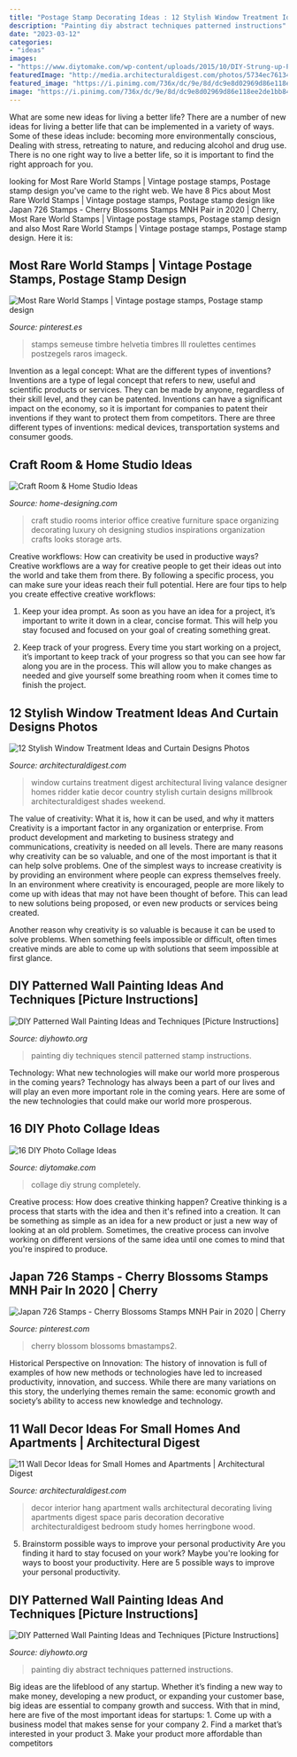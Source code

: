```yaml
---
title: "Postage Stamp Decorating Ideas : 12 Stylish Window Treatment Ideas And Curtain Designs Photos"
description: "Painting diy abstract techniques patterned instructions"
date: "2023-03-12"
categories:
- "ideas"
images:
- "https://www.diytomake.com/wp-content/uploads/2015/10/DIY-Strung-up-Photo-collage-wall.jpg"
featuredImage: "http://media.architecturaldigest.com/photos/5734ec761341a7ff7bc5e466/master/pass/window-treatment-ideas-001.jpg"
featured_image: "https://i.pinimg.com/736x/dc/9e/8d/dc9e8d02969d86e118ee2de1bb84db7e.jpg"
image: "https://i.pinimg.com/736x/dc/9e/8d/dc9e8d02969d86e118ee2de1bb84db7e.jpg"
---
```



What are some new ideas for living a better life?
There are a number of new ideas for living a better life that can be implemented in a variety of ways. Some of these ideas include: becoming more environmentally conscious, Dealing with stress, retreating to nature, and reducing alcohol and drug use. There is no one right way to live a better life, so it is important to find the right approach for you.

	

		
looking for Most Rare World Stamps | Vintage postage stamps, Postage stamp design you've came to the right web. We have 8 Pics about Most Rare World Stamps | Vintage postage stamps, Postage stamp design like Japan 726 Stamps - Cherry Blossoms Stamps MNH Pair in 2020 | Cherry, Most Rare World Stamps | Vintage postage stamps, Postage stamp design and also Most Rare World Stamps | Vintage postage stamps, Postage stamp design. Here it is:
		
    
## Most Rare World Stamps | Vintage Postage Stamps, Postage Stamp Design

<img loading=lazy src="https://i.pinimg.com/736x/74/69/03/7469032dcabb9f2b72902e803758f6db--postage-stamps-roulette.jpg" onerror="this.onerror=null;this.src='https://tse4.mm.bing.net/th?id=OIP.4gvueqXNs3hDddG6-Hq-ZQHaMi&amp;pid=15.1';" alt="Most Rare World Stamps | Vintage postage stamps, Postage stamp design">

_Source: pinterest.es_

>stamps semeuse timbre helvetia timbres lll roulettes centimes postzegels raros imageck. 

	

Invention as a legal concept: What are the different types of inventions?
Inventions are a type of legal concept that refers to new, useful and scientific products or services. They can be made by anyone, regardless of their skill level, and they can be patented. Inventions can have a significant impact on the economy, so it is important for companies to patent their inventions if they want to protect them from competitors. There are three different types of inventions: medical devices, transportation systems and consumer goods.

    
## Craft Room &amp; Home Studio Ideas

<img loading=lazy src="http://cdn.home-designing.com/wp-content/uploads/2009/05/craft-studio-rooms.jpg" onerror="this.onerror=null;this.src='https://tse4.mm.bing.net/th?id=OIP.s8cSYwr91m11ec04DsmuiAHaLG&amp;pid=15.1';" alt="Craft Room &amp; Home Studio Ideas">

_Source: home-designing.com_

>craft studio rooms interior office creative furniture space organizing decorating luxury oh designing studios inspirations organization crafts looks storage arts. 

	

Creative workflows: How can creativity be used in productive ways?
Creative workflows are a way for creative people to get their ideas out into the world and take them from there. By following a specific process, you can make sure your ideas reach their full potential. Here are four tips to help you create effective creative workflows:
1. Keep your idea prompt. As soon as you have an idea for a project, it’s important to write it down in a clear, concise format. This will help you stay focused and focused on your goal of creating something great.

2. Keep track of your progress. Every time you start working on a project, it’s important to keep track of your progress so that you can see how far along you are in the process. This will allow you to make changes as needed and give yourself some breathing room when it comes time to finish the project.


    
## 12 Stylish Window Treatment Ideas And Curtain Designs Photos

<img loading=lazy src="http://media.architecturaldigest.com/photos/5734ec761341a7ff7bc5e466/master/pass/window-treatment-ideas-001.jpg" onerror="this.onerror=null;this.src='https://tse4.mm.bing.net/th?id=OIP.jyLiLO6IJSCKVDVLqgYUOQHaE8&amp;pid=15.1';" alt="12 Stylish Window Treatment Ideas and Curtain Designs Photos">

_Source: architecturaldigest.com_

>window curtains treatment digest architectural living valance designer homes ridder katie decor country stylish curtain designs millbrook architecturaldigest shades weekend. 

	

The value of creativity: What it is, how it can be used, and why it matters
Creativity is a important factor in any organization or enterprise. From product development and marketing to business strategy and communications, creativity is needed on all levels. There are many reasons why creativity can be so valuable, and one of the most important is that it can help solve problems.
One of the simplest ways to increase creativity is by providing an environment where people can express themselves freely. In an environment where creativity is encouraged, people are more likely to come up with ideas that may not have been thought of before. This can lead to new solutions being proposed, or even new products or services being created.

Another reason why creativity is so valuable is because it can be used to solve problems. When something feels impossible or difficult, often times creative minds are able to come up with solutions that seem impossible at first glance.

    
## DIY Patterned Wall Painting Ideas And Techniques [Picture Instructions]

<img loading=lazy src="http://www.diyhowto.org/wp-content/uploads/DIY-Stamp-Stencil-Wall-Painting-Instruction-DIY-Wall-Painting-Ideas-Techniques-Tutorials-DIYHowto.jpg" onerror="this.onerror=null;this.src='https://tse1.mm.bing.net/th?id=OIP.KM3MBuPeGzCJWvuitsW7LgHaJ8&amp;pid=15.1';" alt="DIY Patterned Wall Painting Ideas and Techniques [Picture Instructions]">

_Source: diyhowto.org_

>painting diy techniques stencil patterned stamp instructions. 

	

Technology: What new technologies will make our world more prosperous in the coming years?
Technology has always been a part of our lives and will play an even more important role in the coming years. Here are some of the new technologies that could make our world more prosperous.

    
## 16 DIY Photo Collage Ideas

<img loading=lazy src="https://www.diytomake.com/wp-content/uploads/2015/10/DIY-Strung-up-Photo-collage-wall.jpg" onerror="this.onerror=null;this.src='https://tse1.mm.bing.net/th?id=OIP.jT7nZjJH4WNU8ApI1w5kqQHaLH&amp;pid=15.1';" alt="16 DIY Photo Collage Ideas">

_Source: diytomake.com_

>collage diy strung completely. 

	

Creative process: How does creative thinking happen?
Creative thinking is a process that starts with the idea and then it's refined into a creation. It can be something as simple as an idea for a new product or just a new way of looking at an old problem. Sometimes, the creative process can involve working on different versions of the same idea until one comes to mind that you're inspired to produce.

    
## Japan 726 Stamps - Cherry Blossoms Stamps MNH Pair In 2020 | Cherry

<img loading=lazy src="https://i.pinimg.com/736x/dc/9e/8d/dc9e8d02969d86e118ee2de1bb84db7e.jpg" onerror="this.onerror=null;this.src='https://tse1.mm.bing.net/th?id=OIP.CbZkrpE-CeqpfedZ2OrVuAHaQc&amp;pid=15.1';" alt="Japan 726 Stamps - Cherry Blossoms Stamps MNH Pair in 2020 | Cherry">

_Source: pinterest.com_

>cherry blossom blossoms bmastamps2. 

	

Historical Perspective on Innovation:
The history of innovation is full of examples of how new methods or technologies have led to increased productivity, innovation, and success. While there are many variations on this story, the underlying themes remain the same: economic growth and society’s ability to access new knowledge and technology.

    
## 11 Wall Decor Ideas For Small Homes And Apartments | Architectural Digest

<img loading=lazy src="https://media.architecturaldigest.com/photos/58c9948f3ebe3b50fd11e035/master/pass/0513-AD-SEGU-09.jpg" onerror="this.onerror=null;this.src='https://tse3.mm.bing.net/th?id=OIP.BPpdeD4o_Mvyy3hHpmIhswHaE8&amp;pid=15.1';" alt="11 Wall Decor Ideas for Small Homes and Apartments | Architectural Digest">

_Source: architecturaldigest.com_

>decor interior hang apartment walls architectural decorating living apartments digest space paris decoration decorative architecturaldigest bedroom study homes herringbone wood. 

	

5. Brainstorm possible ways to improve your personal productivity
Are you finding it hard to stay focused on your work? Maybe you're looking for ways to boost your productivity. Here are 5 possible ways to improve your personal productivity.

    
## DIY Patterned Wall Painting Ideas And Techniques [Picture Instructions]

<img loading=lazy src="http://www.diyhowto.org/wp-content/uploads/DIY-Abstract-Wall-Painting-DIY-Wall-Painting-Ideas-Techniques-Tutorials-DIYHowto.jpg" onerror="this.onerror=null;this.src='https://tse1.mm.bing.net/th?id=OIP.qw1TXy-QcfslpGr6L20ETwHaJ8&amp;pid=15.1';" alt="DIY Patterned Wall Painting Ideas and Techniques [Picture Instructions]">

_Source: diyhowto.org_

>painting diy abstract techniques patterned instructions. 

	

Big ideas are the lifeblood of any startup. Whether it’s finding a new way to make money, developing a new product, or expanding your customer base, big ideas are essential to company growth and success. With that in mind, here are five of the most important ideas for startups: 1. Come up with a business model that makes sense for your company 2. Find a market that’s interested in your product 3. Make your product more affordable than competitors 
